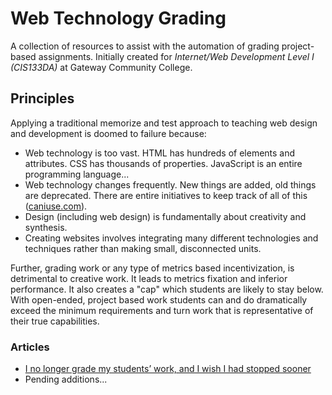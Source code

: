 # Web Technology Grading

A collection of resources to assist with the automation of grading project-based assignments. Initially created for _Internet/Web Development Level I (CIS133DA)_ at Gateway Community College.

## Principles

Applying a traditional memorize and test approach to teaching web design and development is doomed to failure because:

* Web technology is too vast. HTML has hundreds of elements and attributes. CSS has thousands of properties. JavaScript is an entire programming language...
* Web technology changes frequently. New things are added, old things are deprecated. There are entire initiatives to keep track of all of this ([caniuse.com](https://caniuse.com/)).
* Design (including web design) is fundamentally about creativity and synthesis.
* Creating websites involves integrating many different technologies and techniques rather than making small, disconnected units.

Further, grading work or any type of metrics based incentivization, is detrimental to creative work. It leads to metrics fixation and inferior performance. It also creates a "cap" which students are likely to stay below. With open-ended, project based work students can and do dramatically exceed the minimum requirements and turn work that is representative of their true capabilities.

### Articles

* [I no longer grade my students’ work, and I wish I had stopped sooner](https://theconversation.com/i-no-longer-grade-my-students-work-and-i-wish-i-had-stopped-sooner-179617)
* Pending additions...
